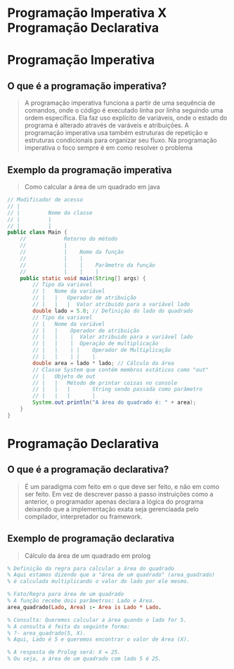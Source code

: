 # Programação Imperativa X Programação Declarativa

# Programação Imperativa
## O que é a programação imperativa?
> A programação imperativa funciona a partir de uma sequência de comandos, onde o código é executado linha por linha seguindo uma ordem específica. Ela faz uso explícito de variáveis, onde o estado do programa é alterado através de varáveis e atribuições. A programação imperativa usa também estruturas de repetição e estruturas condicionais para organizar seu fluxo. Na programação imperativa o foco sempre é em como resolver o problema
## Exemplo da programação imperativa
> Como calcular a área de um quadrado em java
```java
// Modificador de acesso
// |
// |         Nome da classe
// |         |
// |         |  
public class Main {
    //            Retorno do método
    //            | 
    //            |    Nome da função
    //            |    | 
    //            |    |    Parâmetro da função
    //            |    |    |
    public static void main(String[] args) {
        // Tipo da variavel
        // |   Nome da variável
        // |   |   Operador de atribuição    
        // |   |   |  Valor atribuido para a variável lado
        double lado = 5.0; // Definição do lado do quadrado
        // Tipo da variavel
        // |   Nome da variável
        // |   |    Operador de atribuição    
        // |   |    |  Valor atribuido para a variável lado
        // |   |    |  Operação de multiplicação
        // |   |    | |    Operador de Multiplicação
        // |   |    | |    | 
        double area = lado * lado; // Cálculo da área
        // Classe System que contém membros estáticos como "out"
        // |   Objeto de out
        // |   |   Método de printar coisas no console
        // |   |   |       String sendo passada como parâmetro
        // |   |   |       |  
        System.out.println("A área do quadrado é: " + area);
    }
}
```


# Programação Declarativa
## O que é a programação declarativa?
> É um paradigma com feito em o que deve ser feito, e não em como ser feito. Em vez de descrever passo a passo instruições como a anterior, o programador apenas declara a lógica do programa deixando que a implementação exata seja gerenciaada pelo compilador, interpretador ou framework.
## Exemplo de programação declarativa
> Cálculo da área de um quadrado em prolog
```prolog
% Definição da regra para calcular a área do quadrado
% Aqui estamos dizendo que a "área de um quadrado" (area_quadrado) 
% é calculada multiplicando o valor do lado por ele mesmo.

% Fato/Regra para área de um quadrado
% A função recebe dois parâmetros: Lado e Area.
area_quadrado(Lado, Area) :- Area is Lado * Lado.

% Consulta: Queremos calcular a área quando o lado for 5.
% A consulta é feita da seguinte forma:
% ?- area_quadrado(5, X).
% Aqui, Lado é 5 e queremos encontrar o valor de Area (X).

% A resposta de Prolog será: X = 25.
% Ou seja, a área de um quadrado com lado 5 é 25.
```